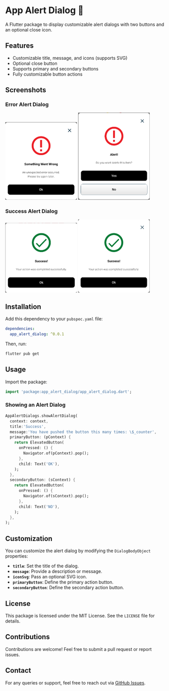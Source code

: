 # App Alert Dialog 🚀

A Flutter package to display customizable alert dialogs with two buttons and an optional close icon.

## Features
- Customizable title, message, and icons (supports SVG)
- Optional close button
- Supports primary and secondary buttons
- Fully customizable button actions

## Screenshots

### Error Alert Dialog
<img src="https://raw.githubusercontent.com/pankaj1101/app_alert_dialog/refs/heads/main/screenshots/error_alert_dialog_with_single_buttons.png" width="45%" />
<img src="https://raw.githubusercontent.com/pankaj1101/app_alert_dialog/refs/heads/main/screenshots/error_alert_dialog_with_two_buttons.png" width="45%" />

### Success Alert Dialog
<img src="https://raw.githubusercontent.com/pankaj1101/app_alert_dialog/refs/heads/main/screenshots/success_alert_dialog_without_close_icon.png" width="45%" />
<img src="https://raw.githubusercontent.com/pankaj1101/app_alert_dialog/refs/heads/main/screenshots/sucess_alert_dialog_button.png" width="45%" />


## Installation

Add this dependency to your `pubspec.yaml` file:

```yaml
dependencies:
  app_alert_dialog: ^0.0.1
```

Then, run:

```sh
flutter pub get
```

## Usage

Import the package:

```dart
import 'package:app_alert_dialog/app_alert_dialog.dart';
```

### Showing an Alert Dialog

```dart
AppAlertDialogs.showAlertDialog(
  context: context,
  title:'Success',
  message:'You have pushed the button this many times: \$_counter',
  primaryButton: (pContext) {
    return ElevatedButton(
      onPressed: () {
        Navigator.of(pContext).pop();
      },
      child: Text('OK'),
    );
  },
  secondaryButton: (sContext) {
    return ElevatedButton(
      onPressed: () {
        Navigator.of(sContext).pop();
      },
      child: Text('NO'),
    );
  },
);
```

## Customization

You can customize the alert dialog by modifying the `DialogBodyObject` properties:

- **`title`**: Set the title of the dialog.
- **`message`**: Provide a description or message.
- **`iconSvg`**: Pass an optional SVG icon.
- **`primaryButton`**: Define the primary action button.
- **`secondaryButton`**: Define the secondary action button.

## License

This package is licensed under the MIT License. See the `LICENSE` file for details.

## Contributions

Contributions are welcome! Feel free to submit a pull request or report issues.

## Contact

For any queries or support, feel free to reach out via [GitHub Issues](https://github.com/pankaj1101/app_alert_dialog/issues).

